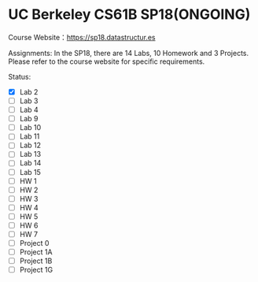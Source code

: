 # UC Berkeley CS61B SP18(ONGOING)

Course Website：https://sp18.datastructur.es

Assignments: In the SP18, there are 14 Labs, 10 Homework and 3 Projects. Please refer to the course website for specific requirements.

Status:

- [x] Lab 2
- [ ] Lab 3
- [ ] Lab 4
- [ ] Lab 9
- [ ] Lab 10
- [ ] Lab 11
- [ ] Lab 12
- [ ] Lab 13
- [ ] Lab 14
- [ ] Lab 15
- [ ] HW 1
- [ ] HW 2
- [ ] HW 3
- [ ] HW 4
- [ ] HW 5 
- [ ] HW 6
- [ ] HW 7
- [ ] Project 0
- [ ] Project 1A
- [ ] Project 1B
- [ ] Project 1G 

